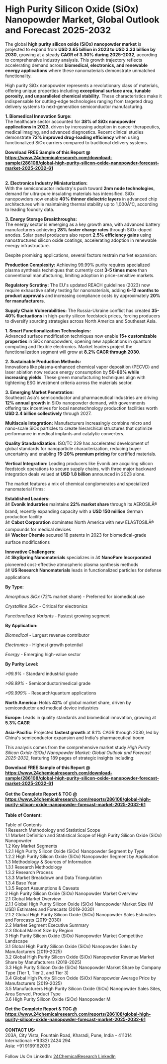 <h1>High Purity Silicon Oxide (SiOx) Nanopowder Market, Global Outlook and Forecast 2025-2032</h1><p>The global <strong>high purity silicon oxide (SiOx) nanopowder market</strong> is projected to expand from <strong>USD 2.65 billion in 2023 to USD 3.33 billion by 2030</strong>, growing at a steady <strong>CAGR of 3.30% during 2025–2032</strong>, according to comprehensive industry analysis. This growth trajectory reflects accelerating demand across <strong>biomedical, electronics, and renewable energy applications</strong> where these nanomaterials demonstrate unmatched functionality.</p><p>High purity SiOx nanopowder represents a revolutionary class of materials, offering unique properties including <strong>exceptional surface area, tunable porosity, and unparalleled chemical stability</strong>. These characteristics make it indispensable for cutting-edge technologies ranging from targeted drug delivery systems to next-generation semiconductor manufacturing.</p><p><strong>1. Biomedical Innovation Surge:</strong><br>
The healthcare sector accounted for <strong>38% of SiOx nanopowder applications in 2023</strong>, driven by increasing adoption in cancer therapeutics, medical imaging, and advanced diagnostics. Recent clinical studies demonstrate <strong>72% improved drug-loading efficiency</strong> when using functionalized SiOx carriers compared to traditional delivery systems.</p><div><b>Download FREE Sample of this Report @ 
            <a href="https://www.24chemicalresearch.com/download-sample/286108/global-high-purity-silicon-oxide-nanopowder-forecast-market-2025-2032-61">
            https://www.24chemicalresearch.com/download-sample/286108/global-high-purity-silicon-oxide-nanopowder-forecast-market-2025-2032-61</a></b></div><br><p><strong>2. Electronics Industry Miniaturization:</strong><br>
With the semiconductor industry's push toward <strong>2nm node technologies</strong>, demand for ultra-pure insulating materials has intensified. SiOx nanopowders now enable <strong>40% thinner dielectric layers</strong> in advanced chip architectures while maintaining thermal stability up to 1,000Â°C, according to leading foundry data.</p><p><strong>3. Energy Storage Breakthroughs:</strong><br>
The energy sector is emerging as a key growth area, with advanced battery manufacturers achieving <strong>28% faster charge rates</strong> through SiOx-doped anodes. Solar panel producers also report <strong>2.5% efficiency gains</strong> using nanostructured silicon oxide coatings, accelerating adoption in renewable energy infrastructure.</p><p>Despite promising applications, several factors restrain market expansion:</p><p><strong>Production Complexity:</strong> Achieving 99.99% purity requires specialized plasma synthesis techniques that currently cost <strong>3-5 times more</strong> than conventional manufacturing, limiting adoption in price-sensitive markets.</p><p><strong>Regulatory Scrutiny:</strong> The EU's updated REACH guidelines (2023) now require exhaustive safety testing for nanomaterials, adding <strong>6-12 months to product approvals</strong> and increasing compliance costs by approximately <strong>20% for manufacturers</strong>.</p><p><strong>Supply Chain Vulnerabilities:</strong> The Russia-Ukraine conflict has created <strong>35-40% fluctuations</strong> in high-purity silicon feedstock prices, forcing producers to diversify sourcing strategies across North America and Southeast Asia.</p><p><strong>1. Smart Functionalization Technologies:</strong><br>
Advanced surface modification techniques now enable <strong>15+ customizable properties</strong> in SiOx nanopowders, opening new applications in quantum computing and flexible electronics. Market leaders project the functionalization segment will grow at <strong>8.2% CAGR through 2030</strong>.</p><p><strong>2. Sustainable Production Methods:</strong><br>
Innovations like plasma-enhanced chemical vapor deposition (PECVD) and laser ablation now reduce energy consumption by <strong>50-60% while increasing yields</strong>. These green manufacturing techniques align with tightening ESG investment criteria across the materials sector.</p><p><strong>3. Emerging Market Penetration:</strong><br>
Southeast Asia's semiconductor and pharmaceutical industries are driving <strong>12% annual growth</strong> in SiOx nanopowder demand, with governments offering tax incentives for local nanotechnology production facilities worth <strong>USD 2.4 billion collectively</strong> through 2027.</p><p><strong>Multiscale Integration:</strong> Manufacturers increasingly combine micro and nano-scale SiOx particles to create hierarchical structures that optimize performance in medical implants and catalytic converters.</p><p><strong>Quality Standardization:</strong> ISO/TC 229 has accelerated development of global standards for nanoparticle characterization, reducing buyer uncertainty and enabling <strong>15-20% premium pricing</strong> for certified materials.</p><p><strong>Vertical Integration:</strong> Leading producers like Evonik are acquiring silicon feedstock operations to secure supply chains, with three major backward integration deals valued at <strong>USD 1.8 billion</strong> announced in 2023 alone.</p><p>The market features a mix of chemical conglomerates and specialized nanomaterial firms:</p><p><strong>Established Leaders:</strong><br>
â¢ <strong>Evonik Industries</strong> maintains <strong>22% market share</strong> through its AEROSILÂ® brand, recently expanding capacity with a <strong>USD 150 million</strong> German production facility<br>
â¢ <strong>Cabot Corporation</strong> dominates North America with new ELASTOSILÂ® compounds for medical devices<br>
â¢ <strong>Wacker Chemie</strong> secured 18 patents in 2023 for biomedical-grade surface modifications</p><p><strong>Innovative Challengers:</strong><br>
â¢ <strong>SkySpring Nanomaterials</strong> specializes in 
â¢ <strong>NanoPore Incorporated</strong> pioneered cost-effective atmospheric plasma synthesis methods<br>
â¢ <strong>US Research Nanomaterials</strong> leads in functionalized particles for defense applications</p><p><strong>By Type:</strong></p><p><em>Amorphous SiOx</em> (72% market share) - Preferred for biomedical use</p><p><em>Crystalline SiOx</em> - Critical for electronics</p><p><em>Functionalized Variants</em> - Fastest growing segment</p><p><strong>By Application:</strong></p><p><em>Biomedical</em> - Largest revenue contributor</p><p><em>Electronics</em> - Highest growth potential</p><p><em>Energy</em> - Emerging high-value sector</p><p><strong>By Purity Level:</strong></p><p><em>&gt;99.9%</em> - Standard industrial grade</p><p><em>&gt;99.99%</em> - Semiconductor/medical grade</p><p><em>&gt;99.999%</em> - Research/quantum applications</p><p><strong>North America:</strong> Holds <strong>42%</strong> of global market share, driven by semiconductor and medical device industries</p><p><strong>Europe:</strong> Leads in quality standards and biomedical innovation, growing at <strong>5.3% CAGR</strong></p><p><strong>Asia-Pacific:</strong> Projected <strong>fastest growth</strong> at 8.1% CAGR through 2030, led by China's semiconductor expansion and India's pharmaceutical boom</p><p>This analysis comes from the comprehensive market study <em>High Purity Silicon Oxide (SiOx) Nanopowder Market: Global Outlook and Forecast 2025-2032</em>, featuring 189 pages of strategic insights including:</p><div><b>Download FREE Sample of this Report @ 
            <a href="https://www.24chemicalresearch.com/download-sample/286108/global-high-purity-silicon-oxide-nanopowder-forecast-market-2025-2032-61">
            https://www.24chemicalresearch.com/download-sample/286108/global-high-purity-silicon-oxide-nanopowder-forecast-market-2025-2032-61</a></b></div><br><div><b>Get the Complete Report & TOC @ 
            <a href="https://www.24chemicalresearch.com/reports/286108/global-high-purity-silicon-oxide-nanopowder-forecast-market-2025-2032-61">
            https://www.24chemicalresearch.com/reports/286108/global-high-purity-silicon-oxide-nanopowder-forecast-market-2025-2032-61</a></b></div><br>
            <b>Table of Content:</b><p>Table of Contents<br />
1 Research Methodology and Statistical Scope<br />
1.1 Market Definition and Statistical Scope of High Purity Silicon Oxide (SiOx) Nanopowder<br />
1.2 Key Market Segments<br />
1.2.1 High Purity Silicon Oxide (SiOx) Nanopowder Segment by Type<br />
1.2.2 High Purity Silicon Oxide (SiOx) Nanopowder Segment by Application<br />
1.3 Methodology & Sources of Information<br />
1.3.1 Research Methodology<br />
1.3.2 Research Process<br />
1.3.3 Market Breakdown and Data Triangulation<br />
1.3.4 Base Year<br />
1.3.5 Report Assumptions & Caveats<br />
2 High Purity Silicon Oxide (SiOx) Nanopowder Market Overview<br />
2.1 Global Market Overview<br />
2.1.1 Global High Purity Silicon Oxide (SiOx) Nanopowder Market Size (M USD) Estimates and Forecasts (2019-2030)<br />
2.1.2 Global High Purity Silicon Oxide (SiOx) Nanopowder Sales Estimates and Forecasts (2019-2030)<br />
2.2 Market Segment Executive Summary<br />
2.3 Global Market Size by Region<br />
3 High Purity Silicon Oxide (SiOx) Nanopowder Market Competitive Landscape<br />
3.1 Global High Purity Silicon Oxide (SiOx) Nanopowder Sales by Manufacturers (2019-2025)<br />
3.2 Global High Purity Silicon Oxide (SiOx) Nanopowder Revenue Market Share by Manufacturers (2019-2025)<br />
3.3 High Purity Silicon Oxide (SiOx) Nanopowder Market Share by Company Type (Tier 1, Tier 2, and Tier 3)<br />
3.4 Global High Purity Silicon Oxide (SiOx) Nanopowder Average Price by Manufacturers (2019-2025)<br />
3.5 Manufacturers High Purity Silicon Oxide (SiOx) Nanopowder Sales Sites, Area Served, Product Type<br />
3.6 High Purity Silicon Oxide (SiOx) Nanopowder M</p><div><b>Get the Complete Report & TOC @ 
            <a href="https://www.24chemicalresearch.com/reports/286108/global-high-purity-silicon-oxide-nanopowder-forecast-market-2025-2032-61">
            https://www.24chemicalresearch.com/reports/286108/global-high-purity-silicon-oxide-nanopowder-forecast-market-2025-2032-61</a></b></div><br><b>CONTACT US:</b><br>
            203A, City Vista, Fountain Road, Kharadi, Pune, India - 411014<br>
            International: +1(332) 2424 294<br>
            Asia: +91 9169162030 <br><br>
            Follow Us On LinkedIn: <a href="https://www.linkedin.com/company/24chemicalresearch/">24ChemicalResearch LinkedIn</a>